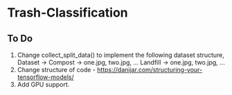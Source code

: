 # Trash-Classification 

## To Do

1. Change collect_split_data() to implement the following dataset structure,
    Dataset -> Compost -> one.jpg, two.jpg, ...
               Landfill -> one.jpg, two.jpg, ...
2. Change structure of code - https://danijar.com/structuring-your-tensorflow-models/
3. Add GPU support.
